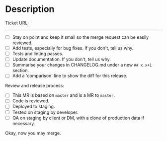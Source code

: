 # Description

<!-- Describe your pull request, and instructions for the reviewer. -->

Ticket URL:

---

<!-- Please tick or remove these as relevant. Provide further details if valuable. Be pragmatic. -->

- [ ] Stay on point and keep it small so the merge request can be easily reviewed.
- [ ] Add tests, especially for bug fixes. If you don't, tell us why.
- [ ] Tests and linting passes.
- [ ] Update documentation. If you don't, tell us why.
- [ ] Summarise your changes in CHANGELOG.md under a new `## x.x+1` section.
- [ ] Add a 'comparison' line to show the diff for this release.

Review and release process:

- [ ] This MR is based on `master` and is a MR to `master`.
- [ ] Code is reviewed.
- [ ] Deployed to staging.
- [ ] Tested on staging by developer.
- [ ] QA on staging by client or DM, with a clone of production data if necessary.

Okay, now you may merge.
